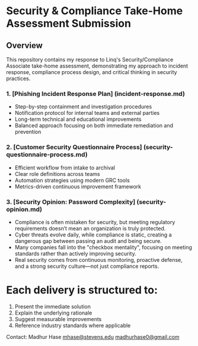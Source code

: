 # Security & Compliance Take-Home Assessment Submission

## Overview
 This repository contains my response to Linq's Security/Compliance Associate take-home assessment, demonstrating my approach to incident response, compliance process design, and critical thinking in security practices.

### 1. [Phishing Incident Response Plan] (incident-response.md)
  - Step-by-step containment and investigation procedures
  - Notification protocol for internal teams and external parties
  - Long-term technical and educational improvements
  - Balanced approach focusing on both immediate remediation and prevention

### 2. [Customer Security Questionnaire Process] (security-questionnaire-process.md)
  - Efficient workflow from intake to archival
  - Clear role definitions across teams
  - Automation strategies using modern GRC tools
  - Metrics-driven continuous improvement framework

### 3. [Security Opinion: Password Complexity] (security-opinion.md)
  - Compliance is often mistaken for security, but meeting regulatory requirements doesn’t mean an organization is truly protected.
  - Cyber threats evolve daily, while compliance is static, creating a dangerous gap between passing an audit and being secure.
  - Many companies fall into the "checkbox mentality", focusing on meeting standards rather than actively improving security.
  - Real security comes from continuous monitoring, proactive defense, and a strong security culture—not just compliance reports.


# Each delivery is structured to:
  1. Present the immediate solution
  2. Explain the underlying rationale
  3. Suggest measurable improvements
  4. Reference industry standards where applicable

Contact:
Madhur Hase
mhase@stevens.edu
madhurhase0@gmail.com
